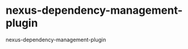nexus-dependency-management-plugin
==================================

nexus-dependency-management-plugin
